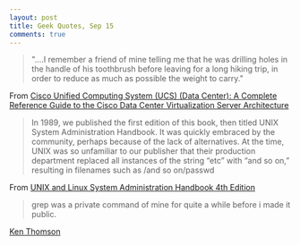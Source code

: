 ```yaml
---
layout: post
title: Geek Quotes, Sep 15
comments: true
---
```


> "....I remember a friend of mine telling me that he was drilling holes in the handle of his toothbrush before leaving for a long hiking trip, in order to reduce as much as possible the weight to carry."

From [Cisco Unified Computing System (UCS) (Data Center): A Complete Reference Guide to the Cisco Data Center Virtualization Server Architecture](http://www.ciscopress.com/store/cisco-unified-computing-system-ucs-data-center-a-complete-9781587141935)

> In 1989, we published the first edition of this book, then titled UNIX System Administration Handbook. It was quickly embraced by the community, perhaps because of the lack of alternatives. At the time, UNIX was so unfamiliar to our publisher that their production department replaced all instances of the string “etc” with “and so on,” resulting in filenames such as /and so on/passwd

From [UNIX and Linux System Administration Handbook 4th Edition](http://www.admin.com/)

> grep was a private command of mine for quite a while before i made it public.  

[Ken Thomson](https://medium.com/@rualthanzauva/grep-was-a-private-command-of-mine-for-quite-a-while-before-i-made-it-public-ken-thompson-a40e24a5ef48)
